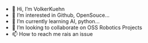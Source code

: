 

- 👋 Hi, I’m VolkerKuehn
- 👀 I’m interested in Github, OpenSouce...
- 🌱 I’m currently learning AI, python...
- 💞️ I’m looking to collaborate on OSS Robotics Projects
- 📫 How to reach me rais an issue
<!---
vkuehn/vkuehn is a ✨ special ✨ repository because its `README.md` (this file) appears on your GitHub profile.
You can click the Preview link to take a look at your changes.
--->
